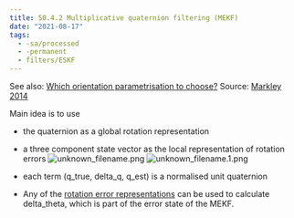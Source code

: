 ```yaml
---
title: 50.4.2 Multiplicative quaternion filtering (MEKF)
date: "2021-08-17"
tags:
  - -sa/processed
  - -permanent
  - filters/ESKF
---
```


See also: [Which orientation parametrisation to choose?](permanent/20.4-which-orientation-parametrisation-to-choose.md)
Source: [Markley 2014](markley-2014.md)

Main idea is to use

*   the quaternion as a global rotation representation
*   a three component state vector as the local representation of rotation errors
    ![unknown_filename.png](./_resources/50.4.2_Multiplicative_quaternion_filtering_(MEKF).resources/unknown_filename.png)
    ![unknown_filename.1.png](./_resources/50.4.2_Multiplicative_quaternion_filtering_(MEKF).resources/unknown_filename.1.png)
    
*   each term (q\_true, delta\_q, q\_est) is a normalised unit quaternion
*   Any of the [rotation error representations](rotation-error-representations.md) can be used to calculate delta\_theta, which is part of the error state of the MEKF.

